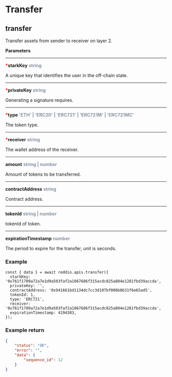 # Transfer

## transfer

Transfer assets from sender to receiver on layer 2.

**Parameters**

---

<strong style='color:red'>*</strong>**starkKey** <strong style='color:#8792a2'>string</strong>

A unique key that identifies the user in the off-chain state.

---

<strong style='color:red'>*</strong>**privateKey** <strong style='color:#8792a2'>string</strong>

Generating a signature requires.

---

<strong style='color:red'>*</strong>**type** <strong style='color:#8792a2'>'ETH' | 'ERC20' | 'ERC721' | 'ERC721M' | 'ERC721MC'</strong>

The token type.

---

<strong style='color:red'>*</strong>**receiver** <strong style='color:#8792a2'>string</strong>

The wallet address of the receiver.

---

**amount** <strong style='color:#8792a2'>string | number</strong>

Amount of tokens to be transferred.

---

**contractAddress** <strong style='color:#8792a2'>string</strong>

Contract address.

---

**tokenId** <strong style='color:#8792a2'>string | number</strong>

tokenId of token.

---

**expirationTimestamp** <strong style='color:#8792a2'>number</strong>

The period to expire for the transfer, unit is seconds.

### Example

```tsx
const { data } = await reddio.apis.transfer({
  starkKey: '0x761f1709a72a7e1d9a503faf2a1067686f315acdc825a804e1281fbd39accda',
  privateKey: '',
  contractAddress: '0x941661bd1134dc7cc3d107bf006b8631f6e65ad5',
  tokenId: 1,
  type: 'ERC721',
  receiver: '0x761f1709a72a7e1d9a503faf2a1067686f315acdc825a804e1281fbd39accda',
  expirationTimestamp: 4194303,
});
```

### Example return
```json
{
	"status": "OK",
	"error": "",
	"data": {
		"sequence_id": 12
	}
}
```